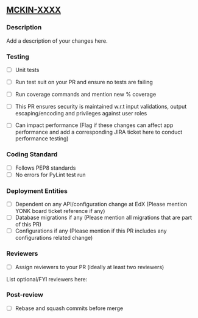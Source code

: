 ## [MCKIN-XXXX](https://edx-wiki.atlassian.net/browse/MCKIN-XXXX)

### Description
Add a description of your changes here.

### Testing
- [ ] Unit tests
- [ ] Run test suit on your PR and ensure no tests are failing
- [ ] Run coverage commands and mention new % coverage
- [ ] This PR ensures security is maintained w.r.t input validations, output escaping/encoding and privileges against user roles

- [ ] Can impact performance (Flag if these changes can affect app performance and add a corresponding JIRA ticket here to conduct performance testing)

### Coding Standard
- [ ] Follows PEP8 standards
- [ ] No errors for PyLint test run

### Deployment Entities
- [ ] Dependent on any API/configuration change at EdX (Please mention YONK board ticket reference if any)
- [ ] Database migrations if any (Please mention all migrations that are part of this PR)
- [ ] Configurations if any (Please mention if this PR includes any configurations related change)

### Reviewers
- [ ] Assign reviewers to your PR (ideally at least two reviewers)

List optional/FYI reviewers here:
 
### Post-review
- [ ] Rebase and squash commits before merge
